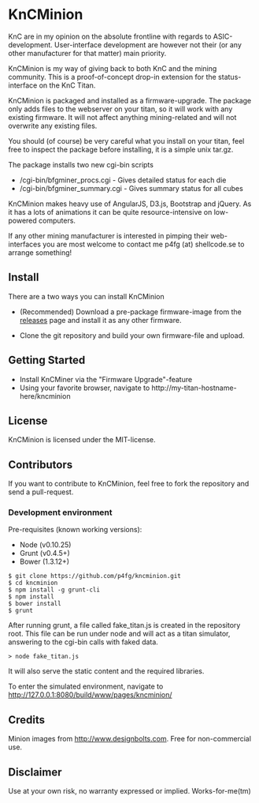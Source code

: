 # KnCMinion

KnC are in my opinion on the absolute frontline with regards to ASIC-development. 
User-interface development are however not their (or any other manufacturer for that matter) main priority.

KnCMinion is my way of giving back to both KnC and the mining community. 
This is a proof-of-concept drop-in extension for the status-interface on the KnC Titan.

KnCMinion is packaged and installed as a firmware-upgrade. The package only adds files to the webserver on your titan, so it will work with any existing firmware. It will not affect anything mining-related and will not overwrite any existing files.

You should (of course) be very careful what you install on your titan, feel free to inspect the package before installing, it is a simple unix tar.gz.

The package installs two new cgi-bin scripts
* /cgi-bin/bfgminer_procs.cgi - Gives detailed status for each die
* /cgi-bin/bfgminer_summary.cgi - Gives summary status for all cubes

KnCMinion makes heavy use of AngularJS, D3.js, Bootstrap and jQuery. 
As it has a lots of animations it can be quite resource-intensive on low-powered computers.

If any other mining manufacturer is interested in pimping their web-interfaces you are most welcome to contact me p4fg (at) shellcode.se to arrange something!


## Install
There are a two ways you can install KnCMinion

* (Recommended) Download a pre-package firmware-image from the [releases](https://github.com/p4fg/kncminion/releases) page and install it as any other firmware. 

* Clone the git repository and build your own firmware-file and upload.
 
## Getting Started
* Install KnCMiner via the "Firmware Upgrade"-feature
* Using your favorite browser, navigate to http://my-titan-hostname-here/kncminion

## License
KnCMinion is licensed under the MIT-license.

## Contributors
If you want to contribute to KnCMinion, feel free to fork the repository and send a pull-request.

### Development environment

Pre-requisites (known working versions):
* Node (v0.10.25)
* Grunt (v0.4.5+)
* Bower (1.3.12+)

```
$ git clone https://github.com/p4fg/kncminion.git
$ cd kncminion
$ npm install -g grunt-cli
$ npm install
$ bower install
$ grunt
```

After running grunt, a file called fake_titan.js is created in the repository root. 
This file can be run under node and will act as a titan simulator, answering to the cgi-bin calls with faked data. 

```
> node fake_titan.js
```

It will also serve the static content and the required libraries.

To enter the simulated environment, navigate to http://127.0.0.1:8080/build/www/pages/kncminion/

## Credits
Minion images from http://www.designbolts.com. Free for non-commercial use.

## Disclaimer
Use at your own risk, no warranty expressed or implied. Works-for-me(tm)
